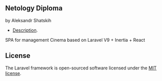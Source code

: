 
## Netology Diploma
by Aleksandr Shatskih


- [Description](https://github.com/netology-code/fs-2-diplom/).

SPA for management Cinema based on Laravel V9 + Inertia + React

## License

The Laravel framework is open-sourced software licensed under the [MIT license](https://opensource.org/licenses/MIT).
